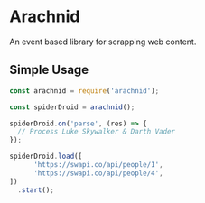 # Arachnid

An event based library for scrapping web content.

## Simple Usage

```javascript
const arachnid = require('arachnid');

const spiderDroid = arachnid();

spiderDroid.on('parse', (res) => {
  // Process Luke Skywalker & Darth Vader
});

spiderDroid.load([
      'https://swapi.co/api/people/1',
      'https://swapi.co/api/people/4',
])
  .start();

```
